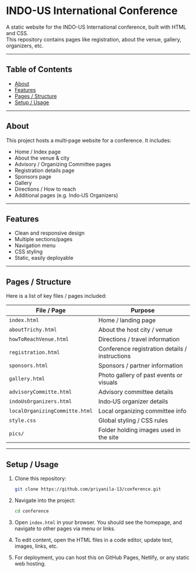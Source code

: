 ﻿# INDO-US International Conference

A static website for the INDO-US International conference, built with HTML and CSS.  
This repository contains pages like registration, about the venue, gallery, organizers, etc.

---

## Table of Contents

- [About](#about)  
- [Features](#features)  
- [Pages / Structure](#pages--structure) 
- [Setup / Usage](#setup--usage)   

---

## About

This project hosts a multi‑page website for a conference. It includes:

- Home / Index page  
- About the venue & city  
- Advisory / Organizing Committee pages  
- Registration details page  
- Sponsors page  
- Gallery  
- Directions / How to reach  
- Additional pages (e.g. Indo‑US Organizers)  

---

## Features

- Clean and responsive design  
- Multiple sections/pages  
- Navigation menu  
- CSS styling  
- Static, easily deployable  

---

## Pages / Structure

Here is a list of key files / pages included:

| File / Page | Purpose |
|------------|---------|
| `index.html` | Home / landing page |
| `aboutTrichy.html` | About the host city / venue |
| `howToReachVenue.html` | Directions / travel information |
| `registration.html` | Conference registration details / instructions |
| `sponsors.html` | Sponsors / partner information |
| `gallery.html` | Photo gallery of past events or visuals |
| `advisoryCommitte.html` | Advisory committee details |
| `indoUsOrganizers.html` | Indo‑US organizer details |
| `localOrganizingCommitte.html` | Local organizing committee info |
| `style.css` | Global styling / CSS rules |
| `pics/` | Folder holding images used in the site |


---

## Setup / Usage

1. Clone this repository:

   ```bash
   git clone https://github.com/priyanila-13/conference.git
   ```

2. Navigate into the project:

   ```bash
   cd conference
   ```

3. Open `index.html` in your browser. You should see the homepage, and navigate to other pages via menu or links.

4. To edit content, open the HTML files in a code editor, update text, images, links, etc.

5. For deployment, you can host this on GitHub Pages, Netlify, or any static web hosting. 
